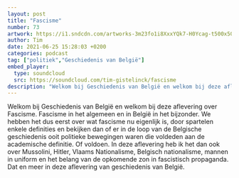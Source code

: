 ```yaml
---
layout: post
title: "Fascisme"
number: 73
artwork: https://i1.sndcdn.com/artworks-3m23fo1i8XxxYQk7-H0Ycag-t500x500.jpg
author: Tim
date: 2021-06-25 15:28:03 +0200
categories: podcast
tag: ["politiek","Geschiedenis van België"]
embed_player:
  type: soundcloud
  src: https://soundcloud.com/tim-gistelinck/fascisme
description: "Welkom bij Geschiedenis van België en welkom bij deze aflevering over Fascisme."
---
```

Welkom bij Geschiedenis van België en welkom bij deze aflevering over Fascisme. Fascisme in het algemeen en in België in het bijzonder. We hebben het dus eerst over wat fascisme nu eigenlijk is, door spartelen enkele definities en bekijken dan of er in de loop van de Belgische geschiedenis ooit politieke bewegingen waren die voldeden aan de academische definitie. Of voldoen. In deze aflevering heb ik het dan ook over Mussolini, Hitler, Vlaams Nationalisme, Belgisch nationalisme, mannen in uniform en het belang van de opkomende zon in fascistisch propaganda. Dat en meer in deze aflevering van geschiedenis van België.